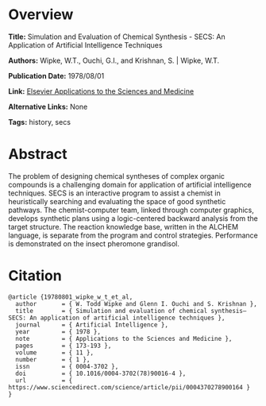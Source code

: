 # Overview
**Title:**
Simulation and Evaluation of Chemical Synthesis - SECS: An Application of Artificial Intelligence Techniques

**Authors:**
Wipke, W.T., Ouchi, G.I., and Krishnan, S. |
Wipke, W.T.

**Publication Date:**
1978/08/01

**Link:**
[Elsevier Applications to the Sciences and Medicine](https://www.sciencedirect.com/science/article/abs/pii/0004370278900164)

**Alternative Links:**
None

**Tags:**
history, secs


# Abstract
The problem of designing chemical syntheses of complex organic compounds is a challenging domain for application of artificial intelligence techniques.
SECS is an interactive program to assist a chemist in heuristically searching and evaluating the space of good synthetic pathways.
The chemist-computer team, linked through computer graphics, develops synthetic plans using a logic-centered backward analysis from the target structure.
The reaction knowledge base, written in the ALCHEM language, is separate from the program and control strategies.
Performance is demonstrated on the insect pheromone grandisol.


# Citation
```
@article {19780801_wipke_w_t_et_al,
  author       = { W. Todd Wipke and Glenn I. Ouchi and S. Krishnan },
  title        = { Simulation and evaluation of chemical synthesis—SECS: An application of artificial intelligence techniques },
  journal      = { Artificial Intelligence },
  year         = { 1978 },
  note         = { Applications to the Sciences and Medicine },
  pages        = { 173-193 },
  volume       = { 11 },
  number       = { 1 },
  issn         = { 0004-3702 },
  doi          = { 10.1016/0004-3702(78)90016-4 },
  url          = { https://www.sciencedirect.com/science/article/pii/0004370278900164 }
}
```
